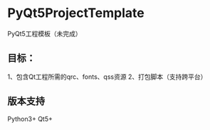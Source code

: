 # PyQt5ProjectTemplate
PyQt5工程模板（未完成）

## 目标：
1、包含Qt工程所需的qrc、fonts、qss资源
2、打包脚本（支持跨平台）

## 版本支持
Python3+ Qt5+
